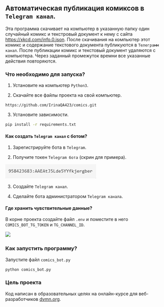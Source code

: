 
## Автоматическая публикация комиксов в `Telegram канал`.

Эта программа скачивает на компьютер в указанную папку один случайный  комикс и текстровый  документ  к  нему с сайта https://xkcd.com/info.0.json. После  скачивания на  компьютер этот  комикс и содержание  текстового документа публикуются  в  `Телеграмм канал`. После  публикации  комикс и  текстовый  документ  удаляются  с компьютера. Через заданный  промежуток  времни все указанные  действия  повторяются.

### Что необходимо для  запуска? 

1. Установите на компьютер `Python3`.

2. Скачайте все файлы проекта на свой компьютер.

```
https://github.com/IrinaQA423/comics.git
```

3. Установите зависимости.

```sh
pip install -r requirements.txt
```

#### Как создать `Telegram канал` с ботом?

1. Зарегистрируйте бота в `Telegram`.

2. Получите токен `Telegram бота` (скрин для примера).

![](https://github.com/IrinaQA423/gists1/blob/main/Screenshot_18.png?raw=true)

3. Создайте `Telegram канал`.

4. Сделайте  бота  администратором  `Telegram канала`.

#### Где  хранить чувствительные данные?

В корне проекта создайте файл `.env` и поместите в него `COMICS_BOT_TG_TOKEN` и `TG_CHANNEL_ID`. 

![](https://github.com/IrinaQA423/gists1/blob/main/Screenshot_27.png?raw=true)

### Как запустить  программу?

Запустите файл `comics_bot.py`

```sh
python comics_bot.py
```

### Цель проекта

Код написан в образовательных целях на онлайн-курсе для веб-разработчиков [dvmn.org](https://dvmn.org).
